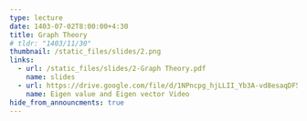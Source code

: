 ```yaml
---
type: lecture
date: 1403-07-02T8:00:00+4:30
title: Graph Theory
# tldr: "1403/11/30"
thumbnail: /static_files/slides/2.png
links:
  - url: /static_files/slides/2-Graph Theory.pdf
    name: slides
  - url: https://drive.google.com/file/d/1NPncpg_hjLLII_Yb3A-vd8esaqDF5i9n/view
    name: Eigen value and Eigen vector Video
hide_from_announcments: true
---
```

